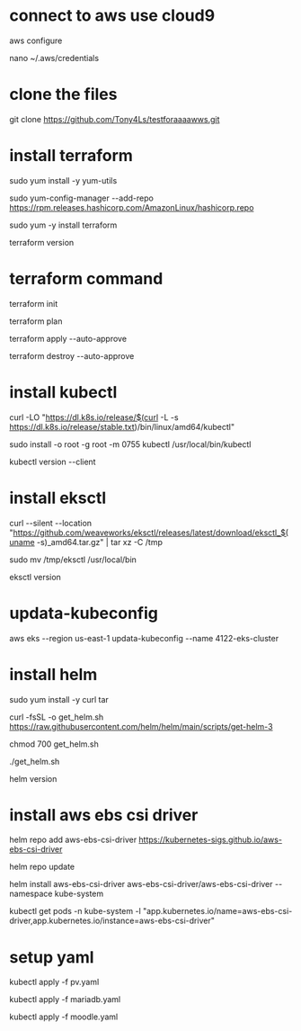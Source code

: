 # connect to aws use cloud9

aws configure

nano ~/.aws/credentials

# clone the files

git clone https://github.com/Tony4Ls/testforaaaawws.git

# install terraform

sudo yum install -y yum-utils

sudo yum-config-manager --add-repo https://rpm.releases.hashicorp.com/AmazonLinux/hashicorp.repo

sudo yum -y install terraform

terraform version

# terraform command

terraform init 

terraform plan 

terraform apply --auto-approve

terraform destroy --auto-approve

# install kubectl

curl -LO "https://dl.k8s.io/release/$(curl -L -s https://dl.k8s.io/release/stable.txt)/bin/linux/amd64/kubectl"

sudo install -o root -g root -m 0755 kubectl /usr/local/bin/kubectl

kubectl version --client

# install eksctl

curl --silent --location "https://github.com/weaveworks/eksctl/releases/latest/download/eksctl_$(uname -s)_amd64.tar.gz" | tar xz -C /tmp

sudo mv /tmp/eksctl /usr/local/bin

eksctl version

# updata-kubeconfig

aws eks --region us-east-1 updata-kubeconfig --name 4122-eks-cluster

# install helm

sudo yum install -y curl tar

curl -fsSL -o get_helm.sh https://raw.githubusercontent.com/helm/helm/main/scripts/get-helm-3

chmod 700 get_helm.sh

./get_helm.sh

helm version

# install aws ebs csi driver

helm repo add aws-ebs-csi-driver https://kubernetes-sigs.github.io/aws-ebs-csi-driver

helm repo update

helm install aws-ebs-csi-driver aws-ebs-csi-driver/aws-ebs-csi-driver --namespace kube-system

kubectl get pods -n kube-system -l "app.kubernetes.io/name=aws-ebs-csi-driver,app.kubernetes.io/instance=aws-ebs-csi-driver"

# setup yaml

kubectl apply -f pv.yaml

kubectl apply -f mariadb.yaml

kubectl apply -f moodle.yaml

